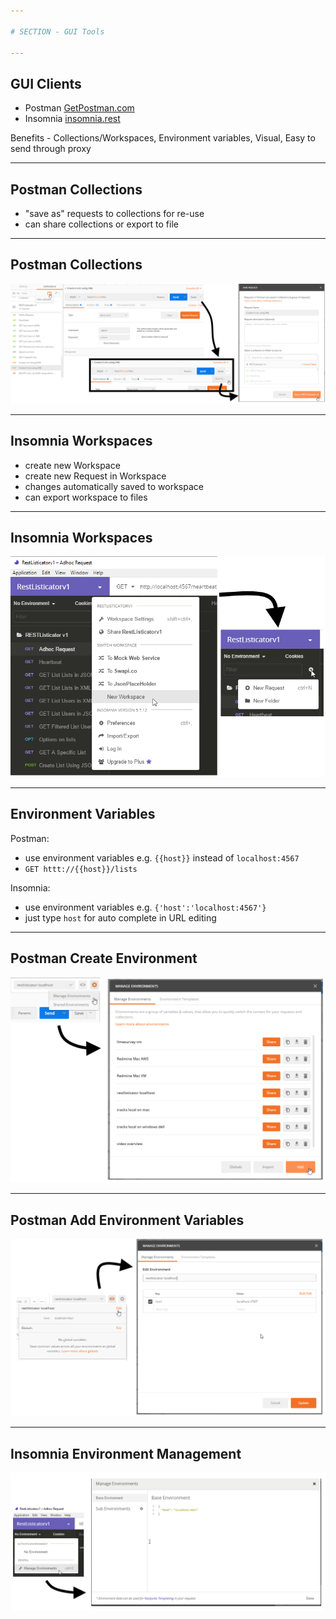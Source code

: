 ```yaml
---

# SECTION - GUI Tools

---
```


## GUI Clients

- Postman [GetPostman.com](https://www.getpostman.com/)
- Insomnia [insomnia.rest](https://insomnia.rest/)

Benefits - Collections/Workspaces, Environment variables, Visual, Easy to send through proxy

---

## Postman Collections

- "save as" requests to collections for re-use
- can share collections or export to file

---

## Postman Collections

![Postman Collections](images/postmanCollection.png)

---

## Insomnia Workspaces

- create new Workspace
- create new Request in Workspace
- changes automatically saved to workspace
- can export workspace to files

---

## Insomnia Workspaces

![Insomnia Workspaces](images/insomniaWorkspace.png)

---

## Environment Variables

Postman:

- use environment variables e.g. `{{host}}` instead of `localhost:4567`
- `GET httt://{{host}}/lists`

Insomnia:

- use environment variables e.g. `{'host':'localhost:4567'}`
- just type `host` for auto complete in URL editing

---

## Postman Create Environment

![Postman Create Environment](images/postmanCreateEnvironment.png)


---

## Postman Add Environment Variables

![Postman Add Environment Variables](images/postmanManageEnvironmentVariables.png)

---

## Insomnia Environment Management

![Insomnia Environment Management](images/insomniaEnvironmentManagement.png)



